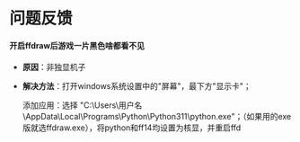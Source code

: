 # 问题反馈



#### 开启ffdraw后游戏一片黑色啥都看不见

- **原因**：非独显机子

- **解决方法**：打开windows系统设置中的"屏幕"，最下方"显示卡"；

  添加应用：选择 "C:\Users\用户名\AppData\Local\Programs\Python\Python311\python.exe"；（如果用的exe版就选ffdraw.exe），将python和ff14均设置为核显，并重启ffd